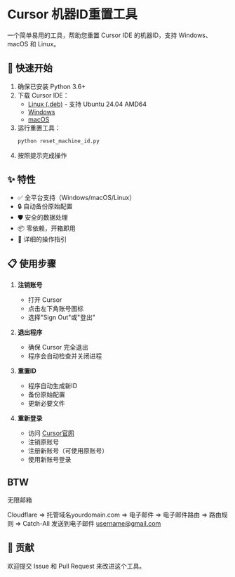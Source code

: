 # Cursor 机器ID重置工具

一个简单易用的工具，帮助您重置 Cursor IDE 的机器ID，支持 Windows、macOS 和 Linux。

## 🚀 快速开始

1. 确保已安装 Python 3.6+
2. 下载 Cursor IDE：
   - [Linux (.deb)](https://github.com/adysec/cursor/releases/latest) - 支持 Ubuntu 24.04 AMD64
   - [Windows](https://cursor.com)
   - [macOS](https://cursor.com)
3. 运行重置工具：
   ```bash
   python reset_machine_id.py
   ```
4. 按照提示完成操作

## ✨ 特性

- ✅ 全平台支持（Windows/macOS/Linux）
- 🔒 自动备份原始配置
- 🛡️ 安全的数据处理
- 📦 零依赖，开箱即用
- 📝 详细的操作指引

## 📋 使用步骤

1. **注销账号**
   - 打开 Cursor
   - 点击左下角账号图标
   - 选择"Sign Out"或"登出"

2. **退出程序**
   - 确保 Cursor 完全退出
   - 程序会自动检查并关闭进程

3. **重置ID**
   - 程序自动生成新ID
   - 备份原始配置
   - 更新必要文件

4. **重新登录**
   - 访问 [Cursor官网](https://cursor.com)
   - 注销原账号
   - 注册新账号（可使用原账号）
   - 使用新账号登录

## BTW

无限邮箱

Cloudflare => 托管域名yourdomain.com => 电子邮件 => 电子邮件路由 => 路由规则 => Catch-All 发送到电子邮件 username@gmail.com




## 🤝 贡献

欢迎提交 Issue 和 Pull Request 来改进这个工具。 
